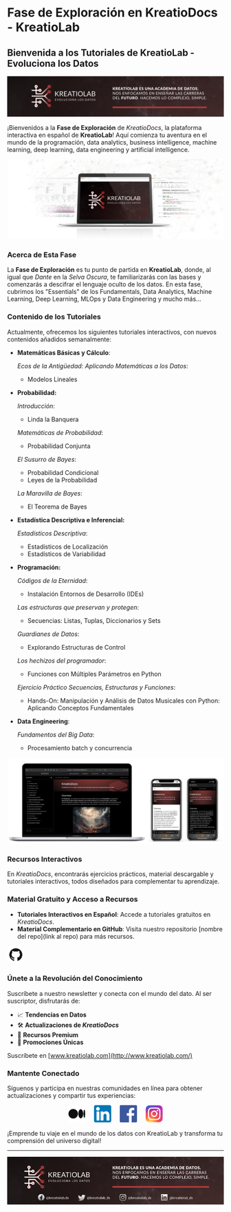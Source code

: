 # Fase de Exploración en KreatioDocs - KreatioLab

## Bienvenida a los Tutoriales de KreatioLab - Evoluciona los Datos


![Cabecera.png](img/Cabecera.png)


¡Bienvenidos a la **Fase de Exploración** de *KreatioDocs*, la plataforma interactiva en español de **KreatioLab**! Aquí comienza tu aventura en el mundo de la programación, data analytics, business intelligence, machine learning, deep learning, data engineering y artificial intelligence.


![Banner.png](img/Banner.png)


### Acerca de Esta Fase

La **Fase de Exploración** es tu punto de partida en **KreatioLab**, donde, al igual que *Dante* en la *Selva Oscura*, te familiarizarás con las bases y comenzarás a descifrar el lenguaje oculto de los datos. En esta fase, cubrimos los "Essentials" de los Fundamentals, Data Analytics, Machine Learning, Deep Learning, MLOps y Data Engineering y mucho más…


### Contenido de los Tutoriales

Actualmente, ofrecemos los siguientes tutoriales interactivos, con nuevos contenidos añadidos semanalmente:

- **Matemáticas Básicas y Cálculo**:

    *Ecos de la Antigüedad: Aplicando Matemáticas a los Datos*:
    - Modelos Lineales
    

- **Probabilidad:**

    *Introducción*:
    - Linda la Banquera

    *Matemáticas de Probabilidad*:
    - Probabilidad Conjunta

    *El Susurro de Bayes*:
    - Probabilidad Condicional
    - Leyes de la Probabilidad

    *La Maravilla de Bayes*:
    - El Teorema de Bayes


- **Estadística Descriptiva e Inferencial:**

    *Estadísticos Descriptiva*:
    - Estadísticos de Localización
    - Estadísticos de Variabilidad


- **Programación:**

    *Códigos de la Eternidad*:
    - Instalación Entornos de Desarrollo (IDEs)

    *Las estructuras que preservan y protegen*:
    - Secuencias: Listas, Tuplas, Diccionarios y Sets

    *Guardianes de Datos*:
    - Explorando Estructuras de Control

    *Los hechizos del programador*:
    - Funciones con Múltiples Parámetros en Python

    *Ejercicio Práctico Secuencias, Estructuras y Funciones*:
    - Hands-On: Manipulación y Análisis de Datos Musicales con Python: Aplicando Conceptos Fundamentales


- **Data Engineering**:

    *Fundamentos del Big Data*:
    - Procesamiento batch y concurrencia


![mockupLanding.png](img/mockupLanding.png)


### Recursos Interactivos

En *KreatioDocs*, encontrarás ejercicios prácticos, material descargable y tutoriales interactivos, todos diseñados para complementar tu aprendizaje.


### Material Gratuito y Acceso a Recursos

- **Tutoriales Interactivos en Español**: Accede a tutoriales gratuitos en *KreatioDocs*.
- **Material Complementario en GitHub**: Visita nuestro repositorio [nombre del repo](link al repo) para más recursos.

<aside>
    <a href="https://github.com/KREATIOLAB/KreatioDocs-Fase-Exploracion.git">
        <img src="img/github.png" alt="GitHub" width="40px" />
    </a>
</aside>


### Únete a la Revolución del Conocimiento

Suscríbete a nuestro newsletter y conecta con el mundo del dato. Al ser suscriptor, disfrutarás de:

- 📈 **Tendencias en Datos**
- 🛠️ **Actualizaciones de *KreatioDocs***
- 📖 **Recursos Premium**
- 🎁 **Promociones Únicas**

Suscríbete en [www.kreatiolab.com](http://www.kreatiolab.com/)


### Mantente Conectado

Síguenos y participa en nuestras comunidades en línea para obtener actualizaciones y compartir tus experiencias:

<p align="center">
    <a href="http://kreatiolab.medium.com" style="text-decoration: none; color: inherit;">
        <img src="img/medium.png" alt="Medium" width="40px" />
    </a>
    &nbsp;&nbsp;&nbsp;
    <a href="https://www.linkedin.com/company/kreatiolab" style="text-decoration: none; color: inherit;">
        <img src="img/linkedin.png" alt="LinkedIn" width="40px" />
    </a>
    &nbsp;&nbsp;&nbsp;
    <a href="https://www.facebook.com/kreatiolab.ds" style="text-decoration: none; color: inherit;">
        <img src="img/facebook.png" alt="Facebook" width="40px" />
    </a>
    &nbsp;&nbsp;&nbsp;
    <a href="https://www.instagram.com/kreatiolab_ds/" style="text-decoration: none; color: inherit;">
        <img src="img/instagram.png" alt="Instagram" width="40px" />
    </a>
</p>


¡Emprende tu viaje en el mundo de los datos con KreatioLab y transforma tu comprensión del universo digital!

---

![Pie-Pagina.png](img/Pie-Pagina.png)